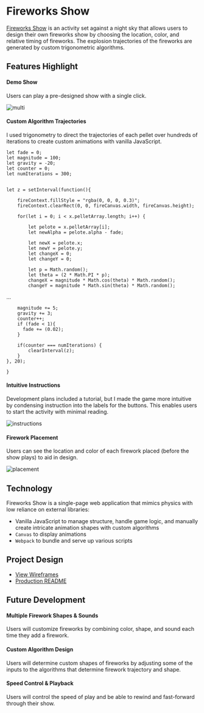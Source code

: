 # Fireworks Show

[Fireworks Show](https://chrisbrickey.github.io/custom-fireworks3/index3.html) is an activity set against a night sky that allows users to design their own fireworks show by choosing the location, color, and relative timing of fireworks.  The explosion trajectories of the fireworks are generated by custom trigonometric algorithms.

## Features Highlight

#### Demo Show
Users can play a pre-designed show with a single click.

![multi](https://res.cloudinary.com/dckkkjkuz/image/upload/v1501872244/fireworks/mutli1_crop.png)

#### Custom Algorithm Trajectories
I used trigonometry to direct the trajectories of each pellet over hundreds of iterations to create custom animations with vanilla JavaScript.

```
let fade = 0;
let magnitude = 100;
let gravity = -20;
let counter = 0;
let numIterations = 300;


let z = setInterval(function(){

    fireContext.fillStyle = "rgba(0, 0, 0, 0.3)";
    fireContext.clearRect(0, 0, fireCanvas.width, fireCanvas.height);

    for(let i = 0; i < x.pelletArray.length; i++) {

        let pelote = x.pelletArray[i];
        let newAlpha = pelote.alpha - fade;

        let newX = pelote.x;
        let newY = pelote.y;
        let changeX = 0;
        let changeY = 0;

        let p = Math.random();
        let theta = (2 * Math.PI * p);
        changeX = magnitude * Math.cos(theta) * Math.random();
        changeY = magnitude * Math.sin(theta) * Math.random();

```
...
```
    magnitude += 5;
    gravity += 3;
    counter++;
    if (fade < 1){
      fade += (0.02);
    }

    if(counter === numIterations) {
        clearInterval(z);
    }
}, 20);

}
```

#### Intuitive Instructions
Development plans included a tutorial, but I made the game more intuitive by condensing instruction into the labels for the buttons. This enables users to start the activity with minimal reading.

![instructions](https://res.cloudinary.com/dckkkjkuz/image/upload/v1501871351/fireworks/instructions.png)

#### Firework Placement
Users can see the location and color of each firework placed (before the show plays) to aid in design.

![placement](https://res.cloudinary.com/dckkkjkuz/image/upload/v1501871093/fireworks/placement.png)

## Technology

Fireworks Show is a single-page web application that mimics physics with low reliance on external libraries:

- Vanilla JavaScript to manage structure, handle game logic, and manually create intricate animation shapes with custom algorithms
- `Canvas` to display animations
- `Webpack` to bundle and serve up various scripts

## Project Design

- [View Wireframes][wireframes]
- [Production README][READMEdev]

[wireframes]: docs/wireframes
[READMEdev]: docs/README.md

## Future Development

#### Multiple Firework Shapes & Sounds
Users will customize fireworks by combining color, shape, and sound each time they add a firework.

#### Custom Algorithm Design
Users will determine custom shapes of fireworks by adjusting some of the inputs to the algorithms that determine firework trajectory and shape.

#### Speed Control & Playback
Users will control the speed of play and be able to rewind and fast-forward through their show.
